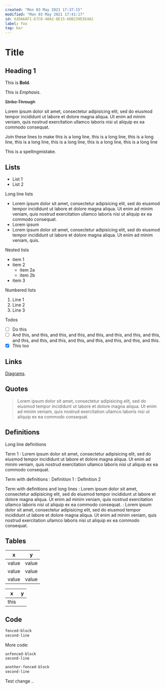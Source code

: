 ```yaml
---
created: "Mon 03 May 2021 17:37:15"
modified: "Mon 03 May 2021 17:41:17"
id: 62DA6AF1-E7C8-48A2-8E15-6DB239D3E4A2
label: foo
tag: bar
---
```


# Title

## Heading 1

This is **Bold**.

This is _Emphasis_.

~~Strike Through~~

Lorem ipsum dolor sit amet, consectetur adipisicing elit, sed do eiusmod tempor
incididunt ut labore et dolore magna aliqua. Ut enim ad minim veniam, quis
nostrud exercitation ullamco laboris nisi ut aliquip ex ea commodo consequat.

Join these lines to make this is a long line, this is a long line, this is a
long line, this is a long line, this is a long line, this is a long line, this
is a long line

This is a spellingmistake.

## Lists

- List 1
- List 2

Long line lists

- Lorem ipsum dolor sit amet, consectetur adipisicing elit, sed do eiusmod
  tempor incididunt ut labore et dolore magna aliqua. Ut enim ad minim veniam,
  quis nostrud exercitation ullamco laboris nisi ut aliquip ex ea commodo
  consequat.
- Lorem ipsum
- Lorem ipsum dolor sit amet, consectetur adipisicing elit, sed do eiusmod
  tempor incididunt ut labore et dolore magna aliqua. Ut enim ad minim veniam,
  quis.

Nested lists

- item 1
- item 2
  - item 2a
  - item 2b
- item 3

Numbered lists

1. Line 1
2. Line 2
3. Line 3

Todos

- [ ] Do this
- [ ] And this, and this, and this, and this, and this, and this, and this, and
      this, and this, and this, and this, and this, and this, and this, and
      this,
      and this.
- [x] This too

## Links

[Diagrams](./diagrams.md).

## Quotes

> Lorem ipsum dolor sit amet, consectetur adipisicing elit, sed do eiusmod
> tempor incididunt ut labore et dolore magna aliqua. Ut enim ad minim veniam,
> quis nostrud exercitation ullamco laboris nisi ut aliquip ex ea commodo
> consequat.

## Definitions

Long line definitions

Term 1
: Lorem ipsum dolor sit amet, consectetur adipisicing elit, sed do eiusmod
  tempor incididunt ut labore et dolore magna aliqua. Ut enim ad minim veniam,
  quis nostrud exercitation ullamco laboris nisi ut aliquip ex ea commodo
  consequat.

Term with definitions
: Definition 1
: Definition 2

Term with definitions and long lines
: Lorem ipsum dolor sit amet, consectetur adipisicing elit, sed do eiusmod
  tempor incididunt ut labore et dolore magna aliqua. Ut enim ad minim veniam,
  quis nostrud exercitation ullamco laboris nisi ut aliquip ex ea commodo
  consequat.
: Lorem ipsum dolor sit amet, consectetur adipisicing elit, sed do eiusmod
  tempor incididunt ut labore et dolore magna aliqua. Ut enim ad minim veniam,
  quis nostrud exercitation ullamco laboris nisi ut aliquip ex ea commodo
  consequat.

## Tables

| x     | y     |
| ----- | ----- |
| value | value |
| value | value |
| value | value |

| x    | y   |
| ---- | --- |
| this |     |

## Code

```bash
fenced-block
second-line
```

More code:

    unfenced-block
    second-line

```bash
another-fenced-block
second-line
```

Test change ..
